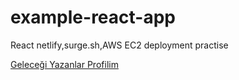 # example-react-app

React netlify,surge.sh,AWS EC2 deployment practise

[Geleceği Yazanlar Profilim](https://gelecegiyazanlar.turkcell.com.tr/kisi/alpkur1230)


